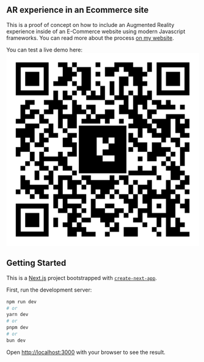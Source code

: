 ## AR experience in an Ecommerce site

This is a proof of concept on how to include an Augmented Reality experience inside of an E-Commerce website using modern Javascript frameworks. You can read more about the process [on my website](https://www.nahbaste.com/work/1025).

You can test a live demo here:
![qr code](https://github.com/nabaste/oceanoutdoortask/blob/main/public/data/qr-code.png "Interactive Proof of Concept")

## Getting Started

This is a [Next.js](https://nextjs.org/) project bootstrapped with [`create-next-app`](https://github.com/vercel/next.js/tree/canary/packages/create-next-app).

First, run the development server:

```bash
npm run dev
# or
yarn dev
# or
pnpm dev
# or
bun dev
```

Open [http://localhost:3000](http://localhost:3000) with your browser to see the result.